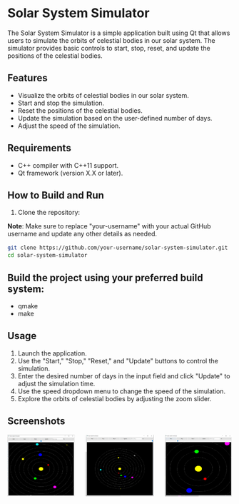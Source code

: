 # Solar System Simulator

The Solar System Simulator is a simple application built using Qt that allows users to simulate the orbits of celestial bodies in our solar system. The simulator provides basic controls to start, stop, reset, and update the positions of the celestial bodies.

## Features

- Visualize the orbits of celestial bodies in our solar system.
- Start and stop the simulation.
- Reset the positions of the celestial bodies.
- Update the simulation based on the user-defined number of days.
- Adjust the speed of the simulation.

## Requirements

- C++ compiler with C++11 support.
- Qt framework (version X.X or later).

## How to Build and Run

1. Clone the repository:
   
**Note**: Make sure to replace "your-username" with your actual GitHub username and update any other details as needed.
   ```bash
   git clone https://github.com/your-username/solar-system-simulator.git
   cd solar-system-simulator
  ```
## Build the project using your preferred build system:   
- qmake
- make

## Usage
1. Launch the application.
2. Use the "Start," "Stop," "Reset," and "Update" buttons to control the simulation.
3. Enter the desired number of days in the input field and click "Update" to adjust the simulation time.
4. Use the speed dropdown menu to change the speed of the simulation.
5. Explore the orbits of celestial bodies by adjusting the zoom slider.

## Screenshots

<div style="display: flex; justify-content: space-between;">
  <img src="./OutputImages/out1.png" alt="Screenshot 1" width="30%">
  <img src="./OutputImages/out2.png" alt="Screenshot 2" width="30%">
  <img src="./OutputImages/out3.png" alt="Screenshot 3" width="30%">
</div>
